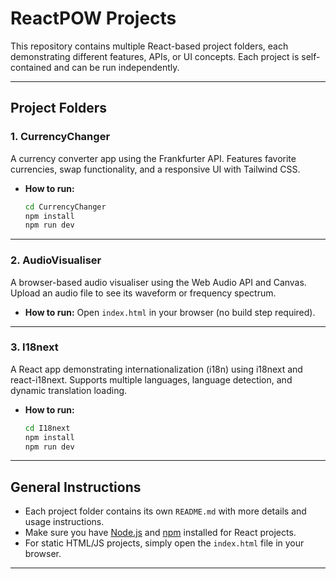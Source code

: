 # ReactPOW Projects

This repository contains multiple React-based project folders, each demonstrating different features, APIs, or UI concepts. Each project is self-contained and can be run independently.

---

## Project Folders

### 1. **CurrencyChanger**
A currency converter app using the Frankfurter API. Features favorite currencies, swap functionality, and a responsive UI with Tailwind CSS.

- **How to run:**
  ```sh
  cd CurrencyChanger
  npm install
  npm run dev
  ```

---

### 2. **AudioVisualiser**
A browser-based audio visualiser using the Web Audio API and Canvas. Upload an audio file to see its waveform or frequency spectrum.

- **How to run:**
  Open `index.html` in your browser (no build step required).

---

### 3. **I18next**
A React app demonstrating internationalization (i18n) using i18next and react-i18next. Supports multiple languages, language detection, and dynamic translation loading.

- **How to run:**
  ```sh
  cd I18next
  npm install
  npm run dev
  ```

---

## General Instructions

- Each project folder contains its own `README.md` with more details and usage instructions.
- Make sure you have [Node.js](https://nodejs.org/) and [npm](https://www.npmjs.com/) installed for React projects.
- For static HTML/JS projects, simply open the `index.html` file in your browser.

---

##
